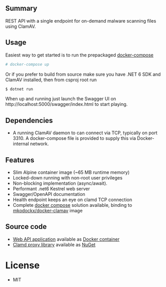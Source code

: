 ## Summary
REST API with a single endpoint for on-demand malware scanning files using ClamAV.

## Usage
Easiest way to get started is to run the prepackaged [docker-compose](https://github.com/klinkby/clamdscan-rest/blob/main/docker-compose.yml)
```sh
# docker-compose up
```
Or if you prefer to build from source make sure you have .NET 6 SDK and ClamAV installed, then from csproj root run 
```sh
$ dotnet run
```
When up and running just launch the Swagger UI on http://localhost:5000/swagger/index.html to start playing.

## Dependencies
- A running ClamAV daemon to can connect via TCP, typically on port 3310. A docker-compose file is provided to supply this via Docker-internal network.

## Features
- Slim Alpine container image (~65 MB runtime memory)
- Locked-down running with non-root user privileges
- Non-blocking implementation (async/await).
- Performant .net6 Kestrel web server
- Swagger/OpenAPI documentation
- Health endpoint keeps an eye on clamd  TCP connection
- Complete [docker compose](https://github.com/klinkby/clamdscan-rest/blob/main/docker-compose.yml) solution available, binding to [mkodockx/docker-clamav](https://hub.docker.com/repository/docker/mkodockx/docker-clamav) image

## Source code
- [Web API application](https://github.com/klinkby/clamdscan-rest) available as [Docker container](https://hub.docker.com/r/klinkby/clamrest)
- [Clamd proxy library](https://github.com/klinkby/clamdscan) available as [NuGet](https://www.nuget.org/packages/Klinkby.Clam/)

# License
- MIT
